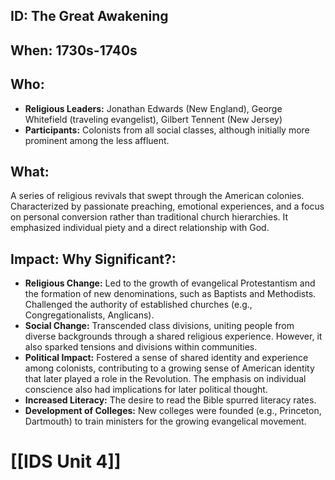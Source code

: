 ## ID: The Great Awakening

## When: 1730s-1740s

## Who:
* **Religious Leaders:** Jonathan Edwards (New England), George Whitefield (traveling evangelist), Gilbert Tennent (New Jersey)
* **Participants:**  Colonists from all social classes, although initially more prominent among the less affluent.

## What:
A series of religious revivals that swept through the American colonies.  Characterized by passionate preaching, emotional experiences, and a focus on personal conversion rather than traditional church hierarchies.  It emphasized individual piety and a direct relationship with God.

## Impact: Why Significant?:
* **Religious Change:** Led to the growth of evangelical Protestantism and the formation of new denominations, such as Baptists and Methodists.  Challenged the authority of established churches (e.g., Congregationalists, Anglicans).
* **Social Change:** Transcended class divisions, uniting people from diverse backgrounds through a shared religious experience. However, it also sparked tensions and divisions within communities.
* **Political Impact:** Fostered a sense of shared identity and experience among colonists, contributing to a growing sense of American identity that later played a role in the Revolution.  The emphasis on individual conscience also had implications for later political thought.
* **Increased Literacy:** The desire to read the Bible spurred literacy rates.
* **Development of Colleges:**  New colleges were founded (e.g., Princeton, Dartmouth) to train ministers for the growing evangelical movement.

# [[IDS Unit 4]]

